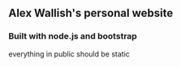 ## Alex Wallish's personal website

### Built with node.js and bootstrap


everything in public should be static